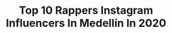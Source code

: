 ---
title: Top 10 Rappers Instagram Influencers In Medellín In 2020
description: >-
  Find top rappers Instagram influencers in Medellín in 2020. Most popular hashtags: #colombia #rap #medellin #freestyle.
platform: Instagram
profiles:
  - username: "jhulian_oficial"
    fullname: >-
      JHULIAN
    location: "Colombia"
    followers: 2585
    engagement: 871
    commentsToLikes: 0.147695
    id: ck5zkns0vjtf00i140pm7er67
    verified: false
    hashtags: "#calitattoo, #frestylemania, #bogota, #risa"
  - username: "camilocampoo"
    fullname: >-
      Camilo Campo ♛
    location: "Colombia"
    followers: 32365
    engagement: 556
    commentsToLikes: 0.070132
    id: ck5ch3wu8q2g60i11h6usuo9e
    verified: false
    hashtags: "#happynewyear, #medellin, #guaracha, #novios"
  - username: "xoxoego"
    fullname: >-
      PAPI🇽 🇴 🇽 🇴🌬💨 🇨🇴 El Anormal👽
    location: "Colombia"
    followers: 4449
    engagement: 1765
    commentsToLikes: 0.124397
    id: ck6tl19zm5sf00j71ghsjxgi8
    verified: false
    hashtags: "#pizza, #cali, #baby, #rap"
  - username: "scembrano"
    fullname: >-
      santiago cembrano
    location: "Colombia"
    followers: 9163
    engagement: 912
    commentsToLikes: 0.013383
    id: ck0vvzlyzrggk0i19r2h8qu3q
    verified: false
    hashtags: "#musicaparaenfermos, #crimepays, #bareta, #rap"
  - username: "lokillobarberias"
    fullname: >-
      Lokillo Barberías
    location: "Colombia"
    followers: 43702
    engagement: 150
    commentsToLikes: 0.018843
    id: ck5hq1grhsc2q0i1143rhouga
    verified: false
    hashtags: "#melo, #papacitonoel, #lokillobarberiasexpr, #41"
  - username: "la.negra.93"
    fullname: >-
      Angela Cano
    location: "Colombia"
    followers: 16287
    engagement: 806
    commentsToLikes: 0.021281
    id: ck0w39koes9p70i197ny61rkv
    verified: false
    hashtags: "#lunessindescanso, #afropunk, #neoburlesque, #antioquia"
  - username: "traplatinoinc"
    fullname: >-
      @TRAP COLOMBIANO🇨🇴
    location: "Colombia"
    followers: 139611
    engagement: 220
    commentsToLikes: 0.024148
    id: ck14i5kbrdqwl0i19pyt5c1ot
    verified: false
    hashtags: "#puertorico, #siseda, #colombia, #traplatinoinc"
  - username: "hbd_detodoy_rap"
    fullname: >-
      HBD - Detodoy Rap
    location: "Colombia"
    followers: 215096
    engagement: 478
    commentsToLikes: 0.010686
    id: ck602zmrrk7430i14n17u3y91
    verified: true
    hashtags: "#hiphop, #fmsperu, #publicidad, #distrokid"
  - username: "chesarygt"
    fullname: >-
      Chesary
    location: "Colombia"
    followers: 6324
    engagement: 764
    commentsToLikes: 0.063998
    id: ck5q5k2ylt9ek0i11mftn9okb
    verified: false
    hashtags: "#dantegebel, #rapcristiano, #lluviasdegracia, #hiphopcristiano"
  - username: "gallostv_"
    fullname: >-
      GallosTV
    location: "Colombia"
    followers: 33988
    engagement: 961
    commentsToLikes: 0.003750
    id: ck8t4p1zf7kxg0j78q6vkc2wk
    verified: false
    hashtags: "#freestyle, #fms, #skone, #teorema"
---